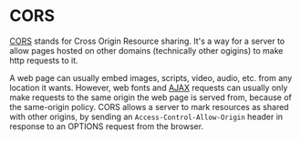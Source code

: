 # CORS

[CORS](https://developer.mozilla.org/en-US/docs/Web/HTTP/Access_control_CORS) stands for Cross Origin Resource sharing. It's a way for a server to allow pages hosted on other domains (technically other ogigins) to make http requests to it.

A web page can usually embed images, scripts, video, audio, etc. from any location it wants. However, web fonts and [AJAX](/glossary/AJAX.md) requests can usually only make requests to the same origin the web page is served from, because of the same-origin policy. CORS allows a server to mark resources as shared with other origins, by sending an `Access-Control-Allow-Origin` header in response to an OPTIONS request from the browser.
